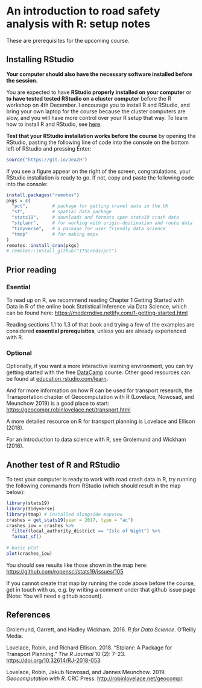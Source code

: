 An introduction to road safety analysis with R: setup notes
================

These are prerequisites for the upcoming course.

## Installing RStudio

**Your computer should also have the necessary software installed before
the session.**

You are expected to have **RStudio properly installed on your computer**
or **to have tested tested RStudio on a cluster computer** before the R
workshop on 4th December. I encourage you to install R and RStudio, and
bring your own laptop for the course because the cluster computers are
slow, and you will have more control over your R setup that way. To
learn how to install R and RStudio, see
[here](https://courses.edx.org/courses/UTAustinX/UT.7.01x/3T2014/56c5437b88fa43cf828bff5371c6a924/).

**Test that your RStudio installation works before the course** by
opening the RStudio, pasting the following line of code into the console
on the bottom left of RStudio and pressing Enter:

``` r
source("https://git.io/JeaZH")
```

If you see a figure appear on the right of the screen, congratulations,
your RStudio installation is ready to go. If not, copy and paste the
following code into the console:

``` r
install.packages("remotes")
pkgs = c(
  "pct",         # package for getting travel data in the UK
  "sf",          # spatial data package
  "stats19",     # downloads and formats open stats19 crash data
  "stplanr",     # for working with origin-destination and route data
  "tidyverse",   # a package for user friendly data science
  "tmap"         # for making maps
)
remotes::install_cran(pkgs)
# remotes::install_github("ITSLeeds/pct")
```

## Prior reading

### Esential

To read up on R, we recommend reading Chapter 1 Getting Started with
Data in R of the online book Statistical Inference via Data Science,
which can be found here:
<https://moderndive.netlify.com/1-getting-started.html>

Reading sections 1.1 to 1.3 of that book and trying a few of the
examples are considered **essential prerequisites**, unless you are
already experienced with R.

### Optional

Optionally, if you want a more interactive learning environment, you can
try getting started with the free
[DataCamp](https://www.datacamp.com/courses/free-introduction-to-r)
course. Other good resources can be found at
[education.rstudio.com/learn](https://education.rstudio.com/learn/beginner/).

And for more information on how R can be used for transport research,
the Transportation chapter of Geocomputation with R (Lovelace, Nowosad,
and Meunchow 2019) is a good place to start:
<https://geocompr.robinlovelace.net/transport.html>

A more detailed resource on R for transport planning is Lovelace and
Ellison (2018).

For an introduction to data science with R, see Grolemund and Wickham
(2016).

## Another test of R and RStudio

To test your computer is ready to work with road crash data in R, try
running the following commands from RStudio (which should result in the
map
below):

<!-- method for helping people set up their computers. Type this single line into the console and follow the instructions.  -->

``` r
library(stats19)
library(tidyverse)
library(tmap) # installed alongside mapview
crashes = get_stats19(year = 2017, type = "ac")
crashes_iow = crashes %>% 
  filter(local_authority_district == "Isle of Wight") %>% 
  format_sf()
  
# basic plot
plot(crashes_iow)
```

You should see results like those shown in the map here:
<https://github.com/ropensci/stats19/issues/105>

If you cannot create that map by running the code above before the
course, get in touch with us, e.g. by writing a comment under that
github issue page (Note: You will need a github account).

## References

<div id="refs" class="references">

<div id="ref-grolemund_r_2016:1">

Grolemund, Garrett, and Hadley Wickham. 2016. *R for Data Science*.
O’Reilly Media.

</div>

<div id="ref-lovelace_stplanr:_2018">

Lovelace, Robin, and Richard Ellison. 2018. “Stplanr: A Package for
Transport Planning.” *The R Journal* 10 (2): 7–23.
<https://doi.org/10.32614/RJ-2018-053>.

</div>

<div id="ref-lovelace_geocomputation_2019">

Lovelace, Robin, Jakub Nowosad, and Jannes Meunchow. 2019.
*Geocomputation with R*. CRC Press. <http://robinlovelace.net/geocompr>.

</div>

</div>
